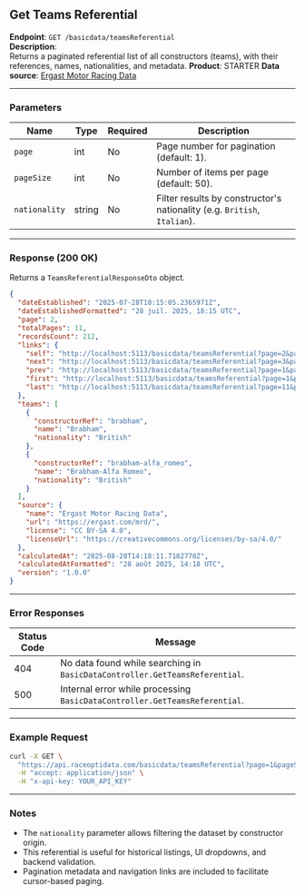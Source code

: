 ## Get Teams Referential

**Endpoint**: `GET /basicdata/teamsReferential`  
**Description**:  
Returns a paginated referential list of all constructors (teams), with their references, names, nationalities, and metadata. 
**Product**: STARTER
**Data source**: [Ergast Motor Racing Data](https://ergast.com/mrd/)

---

### Parameters

| Name         | Type   | Required | Description |
|--------------|--------|----------|-------------|
| `page`       | int    | No       | Page number for pagination (default: 1). |
| `pageSize`   | int    | No       | Number of items per page (default: 50). |
| `nationality`| string | No       | Filter results by constructor's nationality (e.g. `British`, `Italian`). |

---

### Response (200 OK)

Returns a `TeamsReferentialResponseDto` object.

```json
{
  "dateEstablished": "2025-07-28T18:15:05.2365971Z",
  "dateEstablishedFormatted": "28 juil. 2025, 18:15 UTC",
  "page": 2,
  "totalPages": 11,
  "recordsCount": 212,
  "links": {
    "self": "http://localhost:5113/basicdata/teamsReferential?page=2&pageSize=20",
    "next": "http://localhost:5113/basicdata/teamsReferential?page=3&pageSize=20",
    "prev": "http://localhost:5113/basicdata/teamsReferential?page=1&pageSize=20",
    "first": "http://localhost:5113/basicdata/teamsReferential?page=1&pageSize=20",
    "last": "http://localhost:5113/basicdata/teamsReferential?page=11&pageSize=20"
  },
  "teams": [
    {
      "constructorRef": "brabham",
      "name": "Brabham",
      "nationality": "British"
    },
    {
      "constructorRef": "brabham-alfa_romeo",
      "name": "Brabham-Alfa Romeo",
      "nationality": "British"
    }
  ],
  "source": {
    "name": "Ergast Motor Racing Data",
    "url": "https://ergast.com/mrd/",
    "license": "CC BY-SA 4.0",
    "licenseUrl": "https://creativecommons.org/licenses/by-sa/4.0/"
  },
  "calculatedAt": "2025-08-28T14:18:11.7182778Z",
  "calculatedAtFormatted": "28 août 2025, 14:18 UTC",
  "version": "1.0.0"
}
```

---

### Error Responses

| Status Code | Message |
|-------------|---------|
| 404         | No data found while searching in `BasicDataController.GetTeamsReferential`. |
| 500         | Internal error while processing `BasicDataController.GetTeamsReferential`.  |

---

### Example Request

```bash
curl -X GET \
  "https://api.raceoptidata.com/basicdata/teamsReferential?page=1&pageSize=20&nationality=British" \
  -H "accept: application/json" \
  -H "x-api-key: YOUR_API_KEY"
```

---

### Notes

- The `nationality` parameter allows filtering the dataset by constructor origin.
- This referential is useful for historical listings, UI dropdowns, and backend validation.
- Pagination metadata and navigation links are included to facilitate cursor-based paging.
